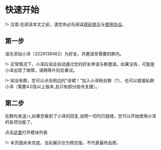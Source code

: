 # 快速开始

!> 注意:在阅读本文之前，请您务必先阅读[观前提示](./qa)与[使用协议](./SLA)。  

## 第一步  

请先添加小泽（3229138462）为好友，并邀请至需要的群内。  

!> 正常情况下，小泽应该会自动通过您的好友申请与群邀请。如果没有，可能是小泽出现了故障，请稍等片刻后重试。  

!> 如没有群，您可以点击侧边的“进裙！”加入小泽粉丝群（?），也可以直接私聊小泽（需要4.0及以上版本,且只有部分指令支援）。  

## 第二步  

在群内发送`/z`,如果您看到了小泽的回复,说明一切均已就绪，您可以开始使用小泽的各项功能了。  

点击[这里](/commands)打开模块列表  

!> 本页面尚未完成，当前展示仅为预览版，不代表最终品质。  
